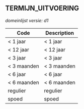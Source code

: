 ## TERMIJN_UITVOERING

*domeinlijst versie: d1* 

 |Code |Description	|
|	---	|	---	|
| < 1 jaar | < 1 jaar |
| < 12 jaar | < 12 jaar |
| < 3 jaar | < 3 jaar |
| < 3 maanden | < 3 maanden |
| < 6 jaar | < 6 jaar |
| < 6 maanden | < 6 maanden |
| regulier | regulier |
| spoed | spoed |
